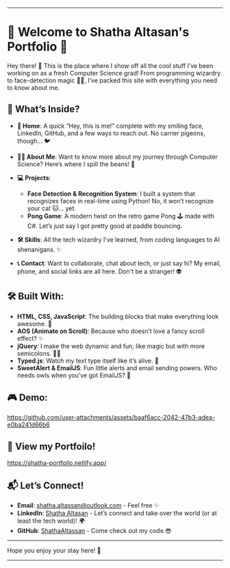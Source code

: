 
---

# 🎉 Welcome to Shatha Altasan's Portfolio 🎉

Hey there! 👋 This is the place where I show off all the cool stuff I’ve been working on as a fresh Computer Science grad! From programming wizardry to face-detection magic 🧙‍♀️, I’ve packed this site with everything you need to know about me.

## 🚀 What’s Inside?

- **🏡 Home**: A quick “Hey, this is me!” complete with my smiling face, LinkedIn, GitHub, and a few ways to reach out. No carrier pigeons, though… 🐦
  
- **🙋‍♀️ About Me**: Want to know more about my journey through Computer Science? Here’s where I spill the beans! 🍲
  
- **💻 Projects**:
  - **Face Detection & Recognition System**: I built a system that recognizes faces in real-time using Python! No, it won’t recognize your cat 🐱... yet.
  - **Pong Game**: A modern twist on the retro game Pong 🕹️ made with C#. Let’s just say I got pretty good at paddle bouncing.
  
- **🛠️ Skills**: All the tech wizardry I’ve learned, from coding languages to AI shenanigans. ✨
  
- **📞 Contact**: Want to collaborate, chat about tech, or just say hi? My email, phone, and social links are all here. Don't be a stranger! 👽

## 🛠️ Built With:

- **HTML, CSS, JavaScript**: The building blocks that make everything look awesome. 🎨
- **AOS (Animate on Scroll)**: Because who doesn’t love a fancy scroll effect? ✨
- **jQuery**: I make the web dynamic and fun, like magic but with more semicolons. 🧙‍♂️
- **Typed.js**: Watch my text type itself like it’s alive. 👻
- **SweetAlert & EmailJS**: Fun little alerts and email sending powers. Who needs owls when you’ve got EmailJS? 🦉

## 🎮 Demo:

https://github.com/user-attachments/assets/baaf6acc-2042-47b3-adea-e0ba241d66b6

## 🚀 View my Portfoilo!

https://shatha-portfoilo.netlify.app/


## 📬 Let’s Connect!

- **Email**: [shatha.altassan@outlook.com](mailto:shatha.altassan@outlook.com) - Feel free ✨
- **LinkedIn**: [Shatha Altasan](https://www.linkedin.com/in/shatha-altassan/) - Let’s connect and take over the world (or at least the tech world)! 🌍
- **GitHub**: [ShathaAltassan](https://github.com/ShathaAltassan) - Come check out my code.😎

---

Hope you enjoy your stay here! 🚀

---

